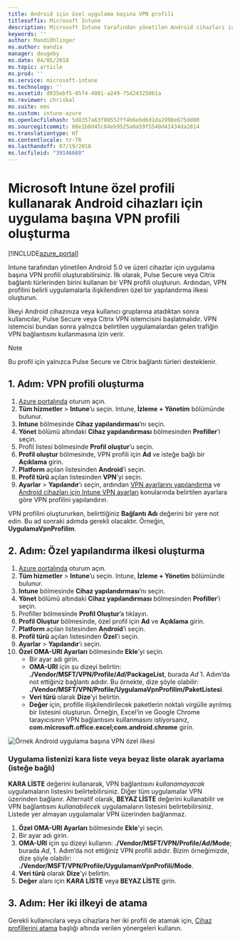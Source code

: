 ```yaml
---
title: Android için özel uygulama başına VPN profili
titlesuffix: Microsoft Intune
description: Microsoft Intune tarafından yönetilen Android cihazları için uygulama başına VPN profili oluşturmayı öğrenin.
keywords: ''
author: MandiOhlinger
ms.author: mandia
manager: dougeby
ms.date: 04/05/2018
ms.topic: article
ms.prod: ''
ms.service: microsoft-intune
ms.technology: ''
ms.assetid: d035ebf5-85f4-4001-a249-75d24325061a
ms.reviewer: chrisbal
ms.suite: ems
ms.custom: intune-azure
ms.openlocfilehash: 5d8357a63f80552ff4b6ebd6d1da2998e675dd00
ms.sourcegitcommit: 08e1b0d45c84eb9525a0a59f5540d41434da2814
ms.translationtype: HT
ms.contentlocale: tr-TR
ms.lasthandoff: 07/19/2018
ms.locfileid: "39146688"
---
```

# <a name="use-a-microsoft-intune-custom-profile-to-create-a-per-app-vpn-profile-for-android-devices"></a>Microsoft Intune özel profili kullanarak Android cihazları için uygulama başına VPN profili oluşturma

[!INCLUDE[azure_portal](./includes/azure_portal.md)]

Intune tarafından yönetilen Android 5.0 ve üzeri cihazlar için uygulama başına VPN profili oluşturabilirsiniz. İlk olarak, Pulse Secure veya Citrix bağlantı türlerinden birini kullanan bir VPN profili oluşturun. Ardından, VPN profilini belirli uygulamalarla ilişkilendiren özel bir yapılandırma ilkesi oluşturun.

İlkeyi Android cihazınıza veya kullanıcı gruplarına atadıktan sonra kullanıcılar, Pulse Secure veya Citrix VPN istemcisini başlatmalıdır. VPN istemcisi bundan sonra yalnızca belirtilen uygulamalardan gelen trafiğin VPN bağlantısını kullanmasına izin verir.

> [!NOTE]
>
> Bu profil için yalnızca Pulse Secure ve Citrix bağlantı türleri desteklenir.


## <a name="step-1-create-a-vpn-profile"></a>1. Adım: VPN profili oluşturma


1. [Azure portalında](https://portal.azure.com) oturum açın.
2. **Tüm hizmetler** > **Intune**’u seçin. Intune, **İzleme + Yönetim** bölümünde bulunur.
3. **Intune** bölmesinde **Cihaz yapılandırması**’nı seçin.
2. **Yönet** bölümü altındaki **Cihaz yapılandırması** bölmesinden **Profiller**’i seçin.
2. Profil listesi bölmesinde **Profil oluştur**’u seçin.
3. **Profil oluştur** bölmesinde, VPN profili için **Ad** ve isteğe bağlı bir **Açıklama** girin.
4. **Platform** açılan listesinden **Android**’i seçin.
5. **Profil türü** açılan listesinden **VPN**’yi seçin.
3. **Ayarlar** > **Yapılandır**’ı seçin, ardından [VPN ayarlarını yapılandırma](vpn-settings-configure.md) ve [Android cihazları için Intune VPN ayarları](vpn-settings-android.md) konularında belirtilen ayarlara göre VPN profilini yapılandırın.

VPN profilini oluştururken, belirttiğiniz **Bağlantı Adı** değerini bir yere not edin. Bu ad sonraki adımda gerekli olacaktır. Örneğin, **UygulamaVpnProfilim**.

## <a name="step-2-create-a-custom-configuration-policy"></a>2. Adım: Özel yapılandırma ilkesi oluşturma

1. [Azure portalında](https://portal.azure.com) oturum açın.
2. **Tüm hizmetler** > **Intune**’u seçin. Intune, **İzleme + Yönetim** bölümünde bulunur.
3. **Intune** bölmesinde **Cihaz yapılandırması**’nı seçin.
2. **Yönet** bölümü altındaki **Cihaz yapılandırması** bölmesinden **Profiller**’i seçin.
3. Profiller bölmesinde **Profil Oluştur**’a tıklayın.
4. **Profil Oluştur** bölmesinde, özel profil için **Ad** ve **Açıklama** girin.
5. **Platform** açılan listesinden **Android**’i seçin.
6. **Profil türü** açılan listesinden **Özel**’i seçin.
7. **Ayarlar** > **Yapılandır**’ı seçin.
3. **Özel OMA-URI Ayarları** bölmesinde **Ekle**’yi seçin.
    - Bir ayar adı girin.
    - **OMA-URI** için şu dizeyi belirtin: **./Vendor/MSFT/VPN/Profile/*Ad*/PackageList**, burada *Ad* 1. Adım’da not ettiğiniz bağlantı adıdır. Bu örnekte, dize şöyle olabilir: **./Vendor/MSFT/VPN/Profile/UygulamaVpnProfilim/PaketListesi**.
    - **Veri türü** olarak **Dize**’yi belirtin.
    - **Değer** için, profille ilişkilendirilecek paketlerin noktalı virgülle ayrılmış bir listesini oluşturun. Örneğin, Excel’in ve Google Chrome tarayıcısının VPN bağlantısını kullanmasını istiyorsanız, **com.microsoft.office.excel;com.android.chrome** girin.

![Örnek Android uygulama başına VPN özel ilkesi](./media/android_per_app_vpn_oma_uri.png)

### <a name="set-your-app-list-to-blacklist-or-whitelist-optional"></a>Uygulama listenizi kara liste veya beyaz liste olarak ayarlama (isteğe bağlı)
  **KARA LİSTE** değerini kullanarak, VPN bağlantısını *kullanamayacak* uygulamaların listesini belirtebilirsiniz. Diğer tüm uygulamalar VPN üzerinden bağlanır.
Alternatif olarak, **BEYAZ LİSTE** değerini kullanabilir ve VPN bağlantısını *kullanabilecek* uygulamaların listesini belirtebilirsiniz. Listede yer almayan uygulamalar VPN üzerinden bağlanmaz.
  1.    **Özel OMA-URI Ayarları** bölmesinde **Ekle**’yi seçin.
  2.    Bir ayar adı girin.
  3.    **OMA-URI** için şu dizeyi kullanın: **./Vendor/MSFT/VPN/Profile/*Ad*/Mode**; burada *Ad*, 1. Adım’da not ettiğiniz VPN profili adıdır. Bizim örneğimizde, dize şöyle olabilir: **./Vendor/MSFT/VPN/Profile/UygulamamVpnProfili/Mode**.
  4.    **Veri türü** olarak **Dize**’yi belirtin.
  5.    **Değer** alanı için **KARA LİSTE** veya **BEYAZ LİSTE** girin.



## <a name="step-3-assign-both-policies"></a>3. Adım: Her iki ilkeyi de atama

Gerekli kullanıcılara veya cihazlara her iki profili de atamak için, [Cihaz profillerini atama](device-profile-assign.md) başlığı altında verilen yönergeleri kullanın.
